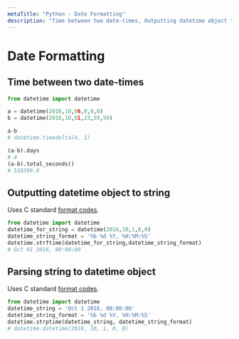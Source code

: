 ```yaml
---
metaTitle: "Python - Date Formatting"
description: "Time between two date-times, Outputting datetime object to string, Parsing string to datetime object"
---
```


# Date Formatting



## Time between two date-times


```py
from datetime import datetime

a = datetime(2016,10,06,0,0,0)
b = datetime(2016,10,01,23,59,59)

a-b 
# datetime.timedelta(4, 1)

(a-b).days
# 4
(a-b).total_seconds()
# 518399.0

```



## Outputting datetime object to string


Uses C standard [format codes](https://docs.python.org/2/library/datetime.html#strftime-strptime-behavior).

```py
from datetime import datetime
datetime_for_string = datetime(2016,10,1,0,0)
datetime_string_format = '%b %d %Y, %H:%M:%S'
datetime.strftime(datetime_for_string,datetime_string_format)
# Oct 01 2016, 00:00:00

```



## Parsing string to datetime object


Uses C standard [format codes](https://docs.python.org/2/library/datetime.html#strftime-strptime-behavior).

```py
from datetime import datetime
datetime_string = 'Oct 1 2016, 00:00:00'
datetime_string_format = '%b %d %Y, %H:%M:%S'
datetime.strptime(datetime_string, datetime_string_format)
# datetime.datetime(2016, 10, 1, 0, 0)

```

